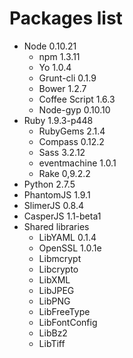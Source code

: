 # Packages list

  * Node 0.10.21
    * npm 1.3.11
    * Yo 1.0.4
    * Grunt-cli 0.1.9
    * Bower 1.2.7
    * Coffee Script 1.6.3
    * Node-gyp 0.10.10
  * Ruby 1.9.3-p448
    * RubyGems 2.1.4
    * Compass 0.12.2
    * Sass 3.2.12
    * eventmachine 1.0.1
    * Rake 0,9.2.2
  * Python 2.7.5
  * PhantomJS 1.9.1
  * SlimerJS 0.8.4
  * CasperJS 1.1-beta1
  * Shared libraries
    * LibYAML 0.1.4
    * OpenSSL 1.0.1e
    * Libmcrypt
    * Libcrypto
    * LibXML
    * LibJPEG
    * LibPNG 
    * LibFreeType
    * LibFontConfig
    * LibBz2
    * LibTiff